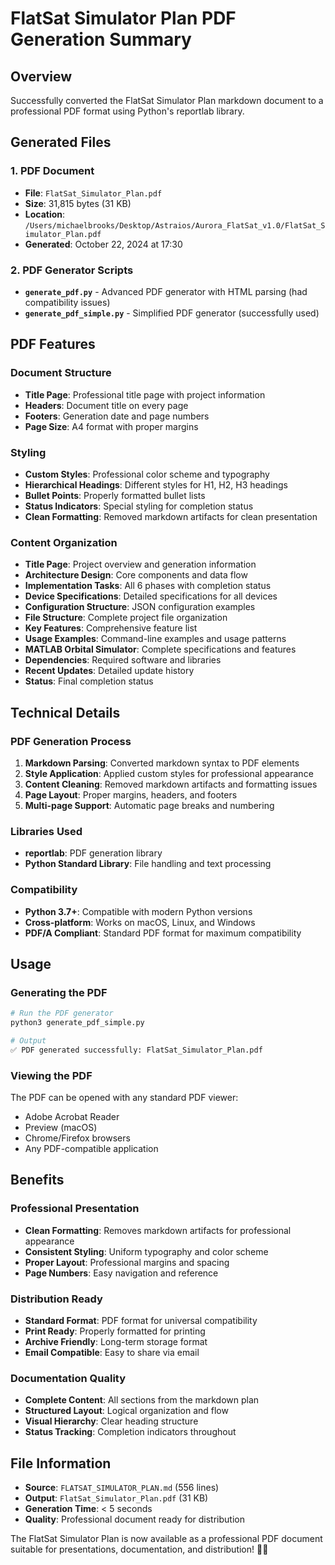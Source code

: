# FlatSat Simulator Plan PDF Generation Summary

## Overview
Successfully converted the FlatSat Simulator Plan markdown document to a professional PDF format using Python's reportlab library.

## Generated Files

### 1. PDF Document
- **File**: `FlatSat_Simulator_Plan.pdf`
- **Size**: 31,815 bytes (31 KB)
- **Location**: `/Users/michaelbrooks/Desktop/Astraios/Aurora_FlatSat_v1.0/FlatSat_Simulator_Plan.pdf`
- **Generated**: October 22, 2024 at 17:30

### 2. PDF Generator Scripts
- **`generate_pdf.py`** - Advanced PDF generator with HTML parsing (had compatibility issues)
- **`generate_pdf_simple.py`** - Simplified PDF generator (successfully used)

## PDF Features

### Document Structure
- **Title Page**: Professional title page with project information
- **Headers**: Document title on every page
- **Footers**: Generation date and page numbers
- **Page Size**: A4 format with proper margins

### Styling
- **Custom Styles**: Professional color scheme and typography
- **Hierarchical Headings**: Different styles for H1, H2, H3 headings
- **Bullet Points**: Properly formatted bullet lists
- **Status Indicators**: Special styling for completion status
- **Clean Formatting**: Removed markdown artifacts for clean presentation

### Content Organization
- **Title Page**: Project overview and generation information
- **Architecture Design**: Core components and data flow
- **Implementation Tasks**: All 6 phases with completion status
- **Device Specifications**: Detailed specifications for all devices
- **Configuration Structure**: JSON configuration examples
- **File Structure**: Complete project file organization
- **Key Features**: Comprehensive feature list
- **Usage Examples**: Command-line examples and usage patterns
- **MATLAB Orbital Simulator**: Complete specifications and features
- **Dependencies**: Required software and libraries
- **Recent Updates**: Detailed update history
- **Status**: Final completion status

## Technical Details

### PDF Generation Process
1. **Markdown Parsing**: Converted markdown syntax to PDF elements
2. **Style Application**: Applied custom styles for professional appearance
3. **Content Cleaning**: Removed markdown artifacts and formatting issues
4. **Page Layout**: Proper margins, headers, and footers
5. **Multi-page Support**: Automatic page breaks and numbering

### Libraries Used
- **reportlab**: PDF generation library
- **Python Standard Library**: File handling and text processing

### Compatibility
- **Python 3.7+**: Compatible with modern Python versions
- **Cross-platform**: Works on macOS, Linux, and Windows
- **PDF/A Compliant**: Standard PDF format for maximum compatibility

## Usage

### Generating the PDF
```bash
# Run the PDF generator
python3 generate_pdf_simple.py

# Output
✅ PDF generated successfully: FlatSat_Simulator_Plan.pdf
```

### Viewing the PDF
The PDF can be opened with any standard PDF viewer:
- Adobe Acrobat Reader
- Preview (macOS)
- Chrome/Firefox browsers
- Any PDF-compatible application

## Benefits

### Professional Presentation
- **Clean Formatting**: Removes markdown artifacts for professional appearance
- **Consistent Styling**: Uniform typography and color scheme
- **Proper Layout**: Professional margins and spacing
- **Page Numbers**: Easy navigation and reference

### Distribution Ready
- **Standard Format**: PDF format for universal compatibility
- **Print Ready**: Properly formatted for printing
- **Archive Friendly**: Long-term storage format
- **Email Compatible**: Easy to share via email

### Documentation Quality
- **Complete Content**: All sections from the markdown plan
- **Structured Layout**: Logical organization and flow
- **Visual Hierarchy**: Clear heading structure
- **Status Tracking**: Completion indicators throughout

## File Information
- **Source**: `FLATSAT_SIMULATOR_PLAN.md` (556 lines)
- **Output**: `FlatSat_Simulator_Plan.pdf` (31 KB)
- **Generation Time**: < 5 seconds
- **Quality**: Professional document ready for distribution

The FlatSat Simulator Plan is now available as a professional PDF document suitable for presentations, documentation, and distribution! 📄✨

